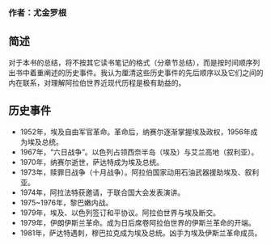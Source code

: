 
### 作者：尤金罗根

## 简述

对于本书的总结，将不按其它读书笔记的格式（分章节总结），而是按时间顺序列出书中着重阐述的历史事件。我认为厘清这些历史事件的先后顺序以及它们之间的内在联系，对理解阿拉伯世界近现代历程是极有助益的。

## 历史事件

* 1952年，埃及自由军官革命。革命后，纳赛尔逐渐掌握埃及政权，1956年成为埃及总统。
* 1967年，“六日战争”。以色列占领西奈半岛（埃及）与艾兰高地（叙利亚）。
* 1970年，纳赛尔逝世，萨达特成为埃及总统。
* 1973年，赎罪日战争（十月战争）。阿拉伯国家动用石油武器援助埃及、叙利亚。
* 1974年，阿拉法特获邀请，于联合国大会发表演讲。
* 1975~1976年，黎巴嫩内战。
* 1979年，埃及、以色列签订和平协议。阿拉伯世界与埃及断交。
* 1979年，伊朗伊斯兰革命。成为日后席卷阿拉伯世界的伊斯兰革命的开端。
* 1981年，萨达特遇刺，穆巴拉克成为埃及总统。凶手为埃及伊斯兰革命成员。

